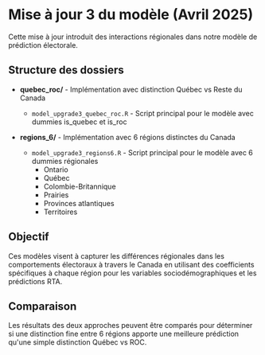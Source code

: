 # Mise à jour 3 du modèle (Avril 2025)

Cette mise à jour introduit des interactions régionales dans notre modèle de prédiction électorale.

## Structure des dossiers

- **quebec_roc/** - Implémentation avec distinction Québec vs Reste du Canada
  - `model_upgrade3_quebec_roc.R` - Script principal pour le modèle avec dummies is_quebec et is_roc

- **regions_6/** - Implémentation avec 6 régions distinctes du Canada
  - `model_upgrade3_regions6.R` - Script principal pour le modèle avec 6 dummies régionales
    - Ontario
    - Québec
    - Colombie-Britannique
    - Prairies
    - Provinces atlantiques
    - Territoires

## Objectif

Ces modèles visent à capturer les différences régionales dans les comportements électoraux à travers le Canada en utilisant des coefficients spécifiques à chaque région pour les variables sociodémographiques et les prédictions RTA.

## Comparaison

Les résultats des deux approches peuvent être comparés pour déterminer si une distinction fine entre 6 régions apporte une meilleure prédiction qu'une simple distinction Québec vs ROC.